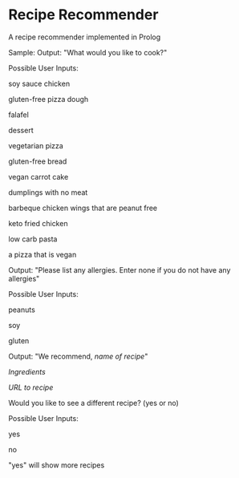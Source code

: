 # Recipe Recommender

A recipe recommender implemented in Prolog

Sample:
Output: "What would you like to cook?"

Possible User Inputs:

soy sauce chicken

gluten-free pizza dough

falafel

dessert

vegetarian pizza

gluten-free bread

vegan carrot cake

dumplings with no meat

barbeque chicken wings that are peanut free

keto fried chicken

low carb pasta

a pizza that is vegan

Output: "Please list any allergies. Enter none if you do not have any allergies"

Possible User Inputs:

peanuts

soy

gluten

Output: "We recommend, *name of recipe*"

*Ingredients*

*URL to recipe*


Would you like to see a different recipe? (yes or no)

Possible User Inputs:

yes

no

"yes" will show more recipes
